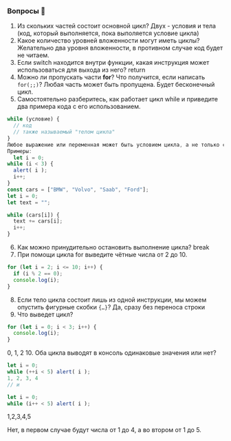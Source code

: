 ### Вопросы 💎

1. Из скольких частей состоит основной цикл?
Двух - условия и тела (код, который выполняется, пока выполяется условие цикла)
2. Какое количество уровней вложенности могут иметь циклы?
Желательно два уровня вложенности, в противном случае код будет не читаем.
3. Если switch находится внутри функции, какая инструкция может использоваться для выхода из него?
return
4. Можно ли пропускать части **for**? Что получится, если написать `for(;;)`? 
Любая часть может быть пропущена. Будет бесконечный цикл.
5. Самостоятельно разберитесь, как работает цикл while и приведите два примера кода с его использованием.
  ```jsx
  while (условие) {
    // код
    // также называемый "телом цикла"
  }
  Любое выражение или переменная может быть условием цикла, а не только сравнение: условие while вычисляется и преобразуется в логическое значение.
  Примеры:
    let i = 0;
  while (i < 3) {
    alert( i );
    i++;
  }
  const cars = ["BMW", "Volvo", "Saab", "Ford"];
  let i = 0;
  let text = "";

  while (cars[i]) {
    text += cars[i];
    i++;
  }
  ```
6. Как можно принудительно остановить выполнение цикла?
break
7. При помощи цикла for выведите чётные числа от 2 до 10.
  ```jsx
  for (let i = 2; i <= 10; i++) {
    if (i % 2 == 0);
    console.log(i);
  }
  ```
8. Если тело цикла состоит лишь из одной инструкции, мы можем опустить фигурные скобки `{…}`?
Да, сразу без переноса строки
9. Что выведет цикл?

```jsx
for (let i = 0; i < 3; i++) { 
  console.log(i);
}
```
0, 1, 2
10. Оба цикла выводят в консоль одинаковые значения или нет?

```jsx
let i = 0;
while (++i < 5) alert( i );
1, 2, 3, 4 
// и

let i = 0;
while (i++ < 5) alert( i );
```
1,2,3,4,5

Нет, в первом случае будут числа от 1 до 4, а во втором от 1 до 5.